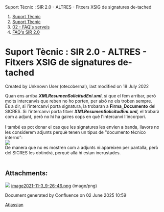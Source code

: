 Suport Tècnic : SIR 2.0 - ALTRES - Fitxers XSIG de signatures de-tached  

1.  [Suport Tècnic](index.md)
2.  [Suport Tècnic](13893782.md)
3.  [02 - FAQ's serveis](26313393.md)
4.  [FAQ's SIR 2.0](41523073.md)

Suport Tècnic : SIR 2.0 - ALTRES - Fitxers XSIG de signatures de-tached
=======================================================================

Created by Unknown User (otecobernal), last modified on 18 July 2022

Quan ens arriba _**XMLResumenSolicitudEni.xml**_, sí que el fem arribar, però molts intercanvis que reben no ho porten, per això no els troben sempre.  
És a dir, si l'intercanvi porta signatura, la trobaran a **Firma\_Documento** del SICRES. Si l'intercanvi porta fitxer _**XMLResumenSolicitudEni.xml,**_ el trobarà com a adjunt, però no hi ha gaires cops en què l'intercanvi l'incorpori.  
   
I també es pot donar el cas que les signatures les envien a banda, llavors no les considerem adjunts perquè tenen un tipus de "documento tècnico interno":  
![](https://aoccat.zendesk.com/attachments/token/zGyYm1p6ctAIfywTSRizuqB8h/?name=image.png)  
De manera que no es mostren com a adjunts ni apareixen per pantalla, però del SICRES les obtindrà, perquè allà hi estan incrustades.  
 

Attachments:
------------

![](images/icons/bullet_blue.gif) [image2021-11-3\_9-26-46.png](attachments/64982005/64982006.png) (image/png)  

Document generated by Confluence on 02 June 2025 10:59

[Atlassian](http://www.atlassian.com/)
